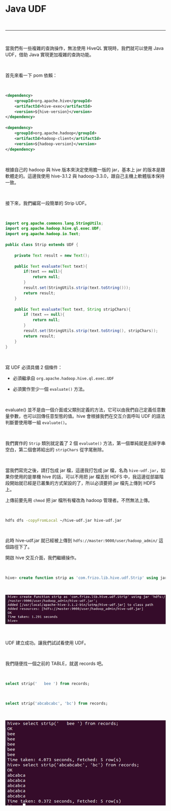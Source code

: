 # Java UDF

<br>

---

<br>

當我們有一些複雜的查詢操作，無法使用 HiveQL 實現時，我們就可以使用 Java UDF，借助 Java 實現更加複雜的查詢功能。

<br>

首先來看一下 pom 依賴：

<br>

```xml
<dependency>
    <groupId>org.apache.hive</groupId>
    <artifactId>hive-exec</artifactId>
    <version>${hive-version}</version>
</dependency>

<dependency>
    <groupId>org.apache.hadoop</groupId>
    <artifactId>hadoop-client</artifactId>
    <version>${hadoop-version}</version>
</dependency>
```

<br>

根據自己的 hadoop 與 hive 版本來決定使用膽一版的 jar，基本上 jar 的版本是跟軟體走的。這邊我使用 hive-3.1.2 與 hadoop-3.3.0，跟自己主機上軟體版本保持一致。

<br>

接下來，我們編寫一段簡單的 Strip UDF。

<br>

```java
import org.apache.commons.lang.StringUtils;
import org.apache.hadoop.hive.ql.exec.UDF;
import org.apache.hadoop.io.Text;

public class Strip extends UDF {

    private Text result = new Text();

    public Text evaluate(Text text){
        if(text == null){
            return null;
        }
        result.set(StringUtils.strip(text.toString()));
        return result;
    }

    public Text evaluate(Text text, String stripChars){
        if (text == null){
            return null;
        }
        result.set(StringUtils.strip(text.toString(), stripChars));
        return result;
    }
}
```

<br>

寫 UDF 必須具備 2 個條件：

* 必須繼承自 `org.apache.hadoop.hive.ql.exec.UDF`

* 必須實作至少一個 `evaluate()` 方法。

<br>

evaluate() 並不是由一個介面或父類別定義的方法，它可以由我們自己定義任意數量參數，也可以回傳任意型態的值。hive 會根據我們在交互介面呼叫 UDF 的語法判斷要使用哪一組 `evaluate()`。

<br>

我們實作的 `Strip` 類別就定義了 2 個 `evaluate()` 方法，第一個單純就是去掉字串空白，第二個會將給出的 `stripChars` 從字尾刪除。

<br>

當我們寫完之後，請打包成 jar 檔，這邊我打包成 jar 檔，名為 `hive-udf.jar`，如果你使用的是單機 hive 的話，可以不用把 jar 檔丟到 HDFS 中，我這邊從部屬階段開始就已經是已叢集的方式架設的了，所以必須要把 jar 檔先上傳到 HDFS 上。

上傳前要先用 `chmod` 把 jar 檔所有權改為 hadoop 管理者。不然無法上傳。

<br>

```bash
hdfs dfs -copyFromLocal ~/hive-udf.jar hive-udf.jar
```

<br>

此時 hive-udf.jar 就已經被上傳到 `hdfs://master:9000/user/hadoop_admin/` 這個路徑下了。

開啟 hive 交互介面，我們繼續操作。

<br>


```sql
hive> create function strip as 'com.frizo.lib.hive.udf.Strip' using jar 'hdfs://master:9000/user/hadoop_admin/hive-udf.jar';
```

<br>

![1](imgs/1.jpg)

<br>

UDF 建立成功。讓我們試試看使用 UDF。

<br>

我們隨便找一個之前的 TABLE，就選 records 吧。

<br>

```sql
select strip('   bee ') from records;
```

<br>

```sql
select strip('abcabcabc', 'bc') from records;
```

<br>

![2](imgs/2.jpg)